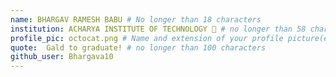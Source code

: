 ```yaml
---
name: BHARGAV RAMESH BABU # No longer than 18 characters
institution: ACHARYA INSTITUTE OF TECHNOLOGY 🚩 # no longer than 58 characters
profile_pic: octocat.png # Name and extension of your profile picture(ex. mona.png)
quote:  Gald to graduate! # no longer than 100 characters
github_user: Bhargava10
---
```

